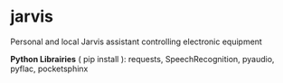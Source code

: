 # jarvis
Personal and local Jarvis assistant controlling electronic equipment

**Python Librairies** ( pip install ): requests, SpeechRecognition, pyaudio, pyflac, pocketsphinx
